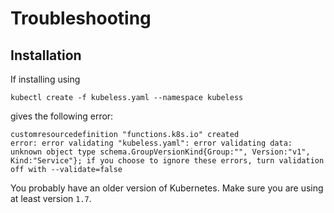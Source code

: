 # Troubleshooting

## Installation

If installing using
```
kubectl create -f kubeless.yaml --namespace kubeless
```
gives the following error:
```
customresourcedefinition "functions.k8s.io" created
error: error validating "kubeless.yaml": error validating data: unknown object type schema.GroupVersionKind{Group:"", Version:"v1", Kind:"Service"}; if you choose to ignore these errors, turn validation off with --validate=false
```

You probably have an older version of Kubernetes. Make sure
you are using at least version `1.7`.
